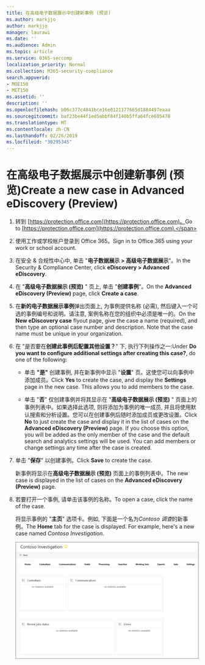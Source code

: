 ```yaml
---
title: 在高级电子数据展示中创建新事例 (预览)
ms.author: markjjo
author: markjjo
manager: laurawi
ms.date: ''
ms.audience: Admin
ms.topic: article
ms.service: O365-seccomp
localization_priority: Normal
ms.collection: M365-security-compliance
search.appverid:
- MOE150
- MET150
ms.assetid: ''
description: ''
ms.openlocfilehash: b06c377c4841bce16e0121177665d1884497eaaa
ms.sourcegitcommit: baf23be44f1ed5abbf84f140b5ffa64fce605478
ms.translationtype: MT
ms.contentlocale: zh-CN
ms.lasthandoff: 02/26/2019
ms.locfileid: "30295345"
---
```

# <a name="create-a-new-case-in-advanced-ediscovery-preview"></a><span data-ttu-id="c3503-102">在高级电子数据展示中创建新事例 (预览)</span><span class="sxs-lookup"><span data-stu-id="c3503-102">Create a new case in Advanced eDiscovery (Preview)</span></span>    

1. <span data-ttu-id="c3503-103">转到 [https://protection.office.com](https://protection.office.com)。</span><span class="sxs-lookup"><span data-stu-id="c3503-103">Go to [https://protection.office.com](https://protection.office.com).</span></span>
    
2. <span data-ttu-id="c3503-104">使用工作或学校帐户登录到 Office 365。</span><span class="sxs-lookup"><span data-stu-id="c3503-104">Sign in to Office 365 using your work or school account.</span></span>
    
3. <span data-ttu-id="c3503-105">在安全 & 合规性中心中, 单击 "**电子数据展示 > 高级电子数据展示**"。</span><span class="sxs-lookup"><span data-stu-id="c3503-105">In the Security & Compliance Center, click **eDiscovery > Advanced eDiscovery**.</span></span>
 
4. <span data-ttu-id="c3503-106">在 "**高级电子数据展示 (预览)** " 页上, 单击 "**创建事例**"。</span><span class="sxs-lookup"><span data-stu-id="c3503-106">On the **Advanced eDiscovery (Preview)** page, click **Create a case**.</span></span>
    
5. <span data-ttu-id="c3503-p101">在**新的电子数据展示事例**弹出页面上, 为事例提供名称 (必需), 然后键入一个可选的事例编号和说明。请注意, 案例名称在您的组织中必须是唯一的。</span><span class="sxs-lookup"><span data-stu-id="c3503-p101">On the **New eDiscovery case** flyout page, give the case a name (required), and then type an optional case number and description. Note that the case name must be unique in your organization.</span></span>

6. <span data-ttu-id="c3503-109">在 "是否要在**创建此事例后配置其他设置？**" 下, 执行下列操作之一:</span><span class="sxs-lookup"><span data-stu-id="c3503-109">Under **Do you want to configure additional settings after creating this case?**, do one of the following:</span></span>

    - <span data-ttu-id="c3503-p102">单击 **"是"** 创建事例, 并在新事例中显示 "**设置**" 页。这使您可以向事例中添加成员。</span><span class="sxs-lookup"><span data-stu-id="c3503-p102">Click **Yes** to create the case, and display the **Settings** page in the new case. This allows you to add members to the case.</span></span>
    
    - <span data-ttu-id="c3503-p103">单击 "**否**" 仅创建事例并将其显示在 "**高级电子数据展示 (预览)** " 页面上的事例列表中。如果选择此选项, 则将添加为事例的唯一成员, 并且将使用默认搜索和分析设置。您可以在创建事例后随时添加成员或更改设置。</span><span class="sxs-lookup"><span data-stu-id="c3503-p103">Click **No** to just create the case and display it in the list of cases on the **Advanced eDiscovery (Preview)** page. If you choose this option, you will be added as the only member of the case and the default search and analytics settings will be used. You can add members or change settings any time after the case is created.</span></span>

7. <span data-ttu-id="c3503-115">单击 "**保存**" 以创建事例。</span><span class="sxs-lookup"><span data-stu-id="c3503-115">Click **Save** to create the case.</span></span>

    <span data-ttu-id="c3503-116">新事例将显示在**高级电子数据展示 (预览)** 页面上的事例列表中。</span><span class="sxs-lookup"><span data-stu-id="c3503-116">The new case is displayed in the list of cases on the **Advanced eDiscovery (Preview)** page.</span></span> 

8. <span data-ttu-id="c3503-117">若要打开一个事例, 请单击该事例的名称。</span><span class="sxs-lookup"><span data-stu-id="c3503-117">To open a case, click the name of the case.</span></span> 

    <span data-ttu-id="c3503-p104">将显示事例的 "**主页**" 选项卡。例如, 下面是一个名为*Contoso 调查*的新事例。</span><span class="sxs-lookup"><span data-stu-id="c3503-p104">The **Home** tab for the case is displayed. For example, here's a new case named *Contoso Investigation*.</span></span>

    ![高级电子数据展示中的新事例的 "主页" 选项卡](../media/newAeDcase.png)
